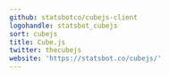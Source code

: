 ```yaml
---
github: statsbotco/cubejs-client
logohandle: statsbot_cubejs
sort: cubejs
title: Cube.js
twitter: thecubejs
website: 'https://statsbot.co/cubejs/'
---
```


